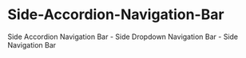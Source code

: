 # Side-Accordion-Navigation-Bar
Side Accordion Navigation Bar - Side Dropdown Navigation Bar  - Side Navigation Bar 
